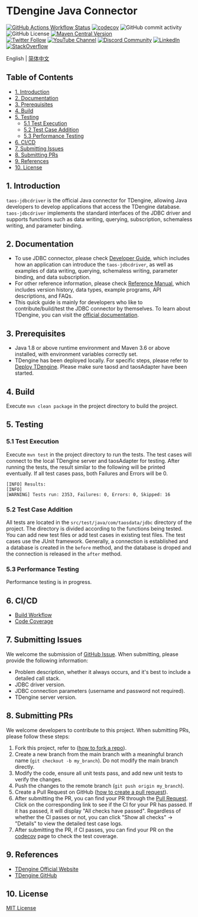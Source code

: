 <!-- omit in toc -->
# TDengine Java Connector

[![GitHub Actions Workflow Status](https://img.shields.io/github/actions/workflow/status/taosdata/taos-connector-jdbc/build.yml)](https://github.com/taosdata/taos-connector-jdbc/actions/workflows/build.yml)
[![codecov](https://codecov.io/gh/taosdata/taos-connector-jdbc/graph/badge.svg?token=GQRD9WCQ64)](https://codecov.io/gh/taosdata/taos-connector-jdbc)
![GitHub commit activity](https://img.shields.io/github/commit-activity/m/taosdata/taos-connector-jdbc)
![GitHub License](https://img.shields.io/github/license/taosdata/taos-connector-jdbc)
[![Maven Central Version](https://img.shields.io/maven-central/v/com.taosdata.jdbc/taos-jdbcdriver?label=Maven%20Central)](https://central.sonatype.com/artifact/com.taosdata.jdbc/taos-jdbcdriver)
<br />
[![Twitter Follow](https://img.shields.io/twitter/follow/tdenginedb?label=TDengine&style=social)](https://twitter.com/tdenginedb)
[![YouTube Channel](https://img.shields.io/badge/Subscribe_@tdengine--white?logo=youtube&style=social)](https://www.youtube.com/@tdengine)
[![Discord Community](https://img.shields.io/badge/Join_Discord--white?logo=discord&style=social)](https://discord.com/invite/VZdSuUg4pS)
[![LinkedIn](https://img.shields.io/badge/Follow_LinkedIn--white?logo=linkedin&style=social)](https://www.linkedin.com/company/tdengine)
[![StackOverflow](https://img.shields.io/badge/Ask_StackOverflow--white?logo=stackoverflow&style=social&logoColor=orange)](https://stackoverflow.com/questions/tagged/tdengine)

English | [简体中文](./README-CN.md)

<!-- omit in toc -->
## Table of Contents

- [1. Introduction](#1-introduction)
- [2. Documentation](#2-documentation)
- [3. Prerequisites](#3-prerequisites)
- [4. Build](#4-build)
- [5. Testing](#5-testing)
  - [5.1 Test Execution](#51-test-execution)
  - [5.2 Test Case Addition](#52-test-case-addition)
  - [5.3 Performance Testing](#53-performance-testing)
- [6. CI/CD](#6-cicd)
- [7. Submitting Issues](#7-submitting-issues)
- [8. Submitting PRs](#8-submitting-prs)
- [9. References](#9-references)
- [10. License](#10-license)


## 1. Introduction
`taos-jdbcdriver` is the official Java connector for TDengine, allowing Java developers to develop applications that access the TDengine database. `taos-jdbcdriver` implements the standard interfaces of the JDBC driver and supports functions such as data writing, querying, subscription, schemaless writing, and parameter binding.

## 2. Documentation  
- To use JDBC connector, please check [Developer Guide](https://docs.tdengine.com/developer-guide/), which includes how an application can introduce the `taos-jdbcdriver`, as well as examples of data writing, querying, schemaless writing, parameter binding, and data subscription.
- For other reference information, please check [Reference Manual](https://docs.tdengine.com/tdengine-reference/client-libraries/java/), which includes version history, data types, example programs, API descriptions, and FAQs.
- This quick guide is mainly for developers who like to contribute/build/test the JDBC connector by themselves. To learn about TDengine, you can visit the [official documentation](https://docs.tdengine.com).

## 3. Prerequisites
- Java 1.8 or above runtime environment and Maven 3.6 or above installed, with environment variables correctly set.
- TDengine has been deployed locally. For specific steps, please refer to [Deploy TDengine](https://docs.tdengine.com/get-started/deploy-from-package/). Please make sure taosd and taosAdapter have been started.

## 4. Build
Execute `mvn clean package` in the project directory to build the project.

## 5. Testing
### 5.1 Test Execution
Execute `mvn test` in the project directory to run the tests. The test cases will connect to the local TDengine server and taosAdapter for testing.
After running the tests, the result similar to the following will be printed eventually. If all test cases pass, both Failures and Errors will be 0.
```
[INFO] Results:
[INFO] 
[WARNING] Tests run: 2353, Failures: 0, Errors: 0, Skipped: 16
```

### 5.2 Test Case Addition
All tests are located in the `src/test/java/com/taosdata/jdbc` directory of the project. The directory is divided according to the functions being tested. You can add new test files or add test cases in existing test files.
The test cases use the JUnit framework. Generally, a connection is established and a database is created in the `before` method, and the database is droped and the connection is released in the `after` method.

### 5.3 Performance Testing
Performance testing is in progress.

## 6. CI/CD
- [Build Workflow](https://github.com/taosdata/taos-connector-jdbc/actions/workflows/build.yml)
- [Code Coverage](https://app.codecov.io/gh/taosdata/taos-connector-jdbc)

## 7. Submitting Issues
We welcome the submission of [GitHub Issue](https://github.com/taosdata/taos-connector-jdbc/issues/new?template=Blank+issue). When submitting, please provide the following information:

- Problem description, whether it always occurs, and it's best to include a detailed call stack.
- JDBC driver version.
- JDBC connection parameters (username and password not required).
- TDengine server version.

## 8. Submitting PRs
We welcome developers to contribute to this project. When submitting PRs, please follow these steps:

1. Fork this project, refer to ([how to fork a repo](https://docs.github.com/en/get-started/quickstart/fork-a-repo)).
1. Create a new branch from the main branch with a meaningful branch name (`git checkout -b my_branch`). Do not modify the main branch directly.
1. Modify the code, ensure all unit tests pass, and add new unit tests to verify the changes.
1. Push the changes to the remote branch (`git push origin my_branch`).
1. Create a Pull Request on GitHub ([how to create a pull request](https://docs.github.com/en/pull-requests/collaborating-with-pull-requests/proposing-changes-to-your-work-with-pull-requests/creating-a-pull-request)).
1. After submitting the PR, you can find your PR through the [Pull Request](https://github.com/taosdata/taos-connector-jdbc/pulls). Click on the corresponding link to see if the CI for your PR has passed. If it has passed, it will display "All checks have passed". Regardless of whether the CI passes or not, you can click "Show all checks" -> "Details" to view the detailed test case logs.
1. After submitting the PR, if CI passes, you can find your PR on the [codecov](https://app.codecov.io/gh/taosdata/taos-connector-jdbc/pulls) page to check the test coverage.

## 9. References
- [TDengine Official Website](https://www.tdengine.com/) 
- [TDengine GitHub](https://github.com/taosdata/TDengine) 

## 10. License
[MIT License](./LICENSE)
